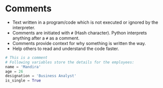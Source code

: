 # **Comments**

- Text written in a program/code which is not executed or ignored by the interpreter.
- Comments are initiated with `#` (Hash character). Python interprets anything after a `#` as a comment.
- Comments provide context for why something is written the way.
- Help others to read and understand the code faster. 

```python
# This is a comment
# Following variables store the details for the employees:
name = 'Mandira'
age = 26
designation = 'Business Analyst'
is_single = True
```
